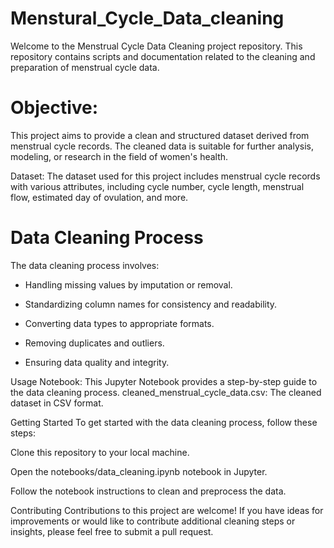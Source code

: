 # Menstural_Cycle_Data_cleaning
Welcome to the Menstrual Cycle Data Cleaning project repository. This repository contains scripts and documentation related to the cleaning and preparation of menstrual cycle data.
# Objective: 
This project aims to provide a clean and structured dataset derived from menstrual cycle records. The cleaned data is suitable for further analysis, modeling, or research in the field of women's health.

Dataset: The dataset used for this project includes menstrual cycle records with various attributes, including cycle number, cycle length, menstrual flow, estimated day of ovulation, and more.

# Data Cleaning Process
The data cleaning process involves:

- Handling missing values by imputation or removal.

- Standardizing column names for consistency and readability.

- Converting data types to appropriate formats.

- Removing duplicates and outliers.

- Ensuring data quality and integrity.

Usage
Notebook: This Jupyter Notebook provides a step-by-step guide to the data cleaning process.
cleaned_menstrual_cycle_data.csv: The cleaned dataset in CSV format.

Getting Started
To get started with the data cleaning process, follow these steps:

Clone this repository to your local machine.

Open the notebooks/data_cleaning.ipynb notebook in Jupyter.

Follow the notebook instructions to clean and preprocess the data.

Contributing
Contributions to this project are welcome! If you have ideas for improvements or would like to contribute additional cleaning steps or insights, please feel free to submit a pull request.


